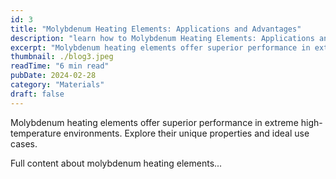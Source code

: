 ```yaml
---
id: 3
title: "Molybdenum Heating Elements: Applications and Advantages"
description: "learn how to Molybdenum Heating Elements: Applications and Advantages"
excerpt: "Molybdenum heating elements offer superior performance in extreme high-temperature environments. Explore their unique properties and ideal use cases."
thumbnail: ./blog3.jpeg
readTime: "6 min read"
pubDate: 2024-02-28
category: "Materials"
draft: false
---
```


Molybdenum heating elements offer superior performance in extreme high-temperature environments. Explore their unique properties and ideal use cases.

Full content about molybdenum heating elements...
